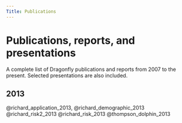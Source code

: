 ```yaml
---
Title: Publications
---
```


# Publications, reports, and presentations

A complete list of Dragonfly publications and reports from 2007 to the present.
Selected presentations are also included.

## 2013

@richard_application_2013, @richard_demographic_2013
 @richard_risk2_2013 @richard_risk_2013 @thompson_dolphin_2013

